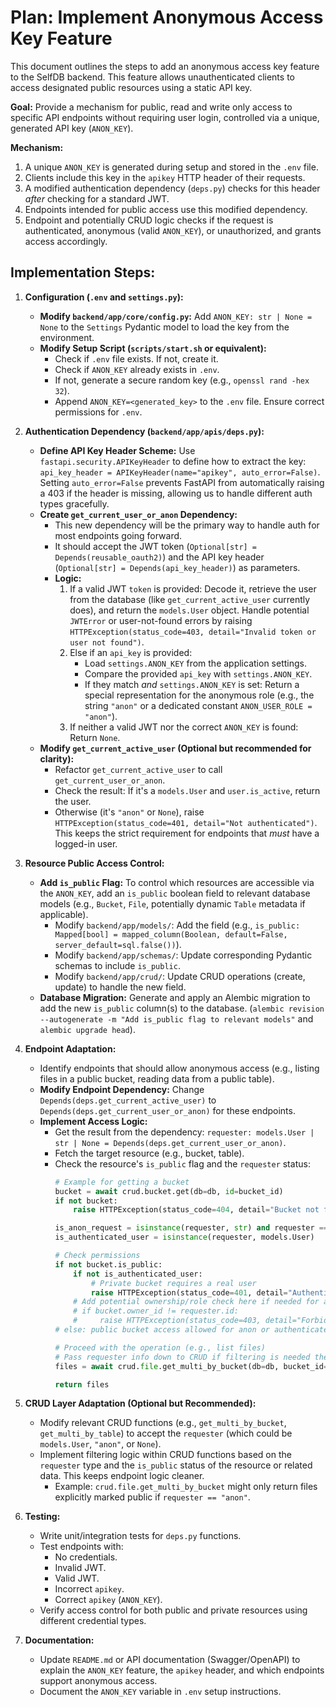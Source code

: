 # Plan: Implement Anonymous Access Key Feature

This document outlines the steps to add an anonymous access key feature to the SelfDB backend. This feature allows unauthenticated clients to access designated public resources using a static API key.

**Goal:** Provide a mechanism for public, read and write only access to specific API endpoints without requiring user login, controlled via a unique, generated API key (`ANON_KEY`).

**Mechanism:**
1.  A unique `ANON_KEY` is generated during setup and stored in the `.env` file.
2.  Clients include this key in the `apikey` HTTP header of their requests.
3.  A modified authentication dependency (`deps.py`) checks for this header *after* checking for a standard JWT.
4.  Endpoints intended for public access use this modified dependency.
5.  Endpoint and potentially CRUD logic checks if the request is authenticated, anonymous (valid `ANON_KEY`), or unauthorized, and grants access accordingly.

## Implementation Steps:

1.  **Configuration (`.env` and `settings.py`):**
    *   **Modify `backend/app/core/config.py`:** Add `ANON_KEY: str | None = None` to the `Settings` Pydantic model to load the key from the environment.
    *   **Modify Setup Script (`scripts/start.sh` or equivalent):**
        *   Check if `.env` file exists. If not, create it.
        *   Check if `ANON_KEY` already exists in `.env`.
        *   If not, generate a secure random key (e.g., `openssl rand -hex 32`).
        *   Append `ANON_KEY=<generated_key>` to the `.env` file. Ensure correct permissions for `.env`.

2.  **Authentication Dependency (`backend/app/apis/deps.py`):**
    *   **Define API Key Header Scheme:** Use `fastapi.security.APIKeyHeader` to define how to extract the key: `api_key_header = APIKeyHeader(name="apikey", auto_error=False)`. Setting `auto_error=False` prevents FastAPI from automatically raising a 403 if the header is missing, allowing us to handle different auth types gracefully.
    *   **Create `get_current_user_or_anon` Dependency:**
        *   This new dependency will be the primary way to handle auth for most endpoints going forward.
        *   It should accept the JWT token (`Optional[str] = Depends(reusable_oauth2)`) and the API key header (`Optional[str] = Depends(api_key_header)`) as parameters.
        *   **Logic:**
            1.  If a valid JWT `token` is provided: Decode it, retrieve the user from the database (like `get_current_active_user` currently does), and return the `models.User` object. Handle potential `JWTError` or user-not-found errors by raising `HTTPException(status_code=403, detail="Invalid token or user not found")`.
            2.  Else if an `api_key` is provided:
                *   Load `settings.ANON_KEY` from the application settings.
                *   Compare the provided `api_key` with `settings.ANON_KEY`.
                *   If they match *and* `settings.ANON_KEY` is set: Return a special representation for the anonymous role (e.g., the string `"anon"` or a dedicated constant `ANON_USER_ROLE = "anon"`).
            3.  If neither a valid JWT nor the correct `ANON_KEY` is found: Return `None`.
    *   **Modify `get_current_active_user` (Optional but recommended for clarity):**
        *   Refactor `get_current_active_user` to call `get_current_user_or_anon`.
        *   Check the result: If it's a `models.User` and `user.is_active`, return the user.
        *   Otherwise (it's `"anon"` or `None`), raise `HTTPException(status_code=401, detail="Not authenticated")`. This keeps the strict requirement for endpoints that *must* have a logged-in user.

3.  **Resource Public Access Control:**
    *   **Add `is_public` Flag:** To control which resources are accessible via the `ANON_KEY`, add an `is_public` boolean field to relevant database models (e.g., `Bucket`, `File`, potentially dynamic `Table` metadata if applicable).
        *   Modify `backend/app/models/`: Add the field (e.g., `is_public: Mapped[bool] = mapped_column(Boolean, default=False, server_default=sql.false())`).
        *   Modify `backend/app/schemas/`: Update corresponding Pydantic schemas to include `is_public`.
        *   Modify `backend/app/crud/`: Update CRUD operations (create, update) to handle the new field.
    *   **Database Migration:** Generate and apply an Alembic migration to add the new `is_public` column(s) to the database. (`alembic revision --autogenerate -m "Add is_public flag to relevant models"` and `alembic upgrade head`).

4.  **Endpoint Adaptation:**
    *   Identify endpoints that should allow anonymous access (e.g., listing files in a public bucket, reading data from a public table).
    *   **Modify Endpoint Dependency:** Change `Depends(deps.get_current_active_user)` to `Depends(deps.get_current_user_or_anon)` for these endpoints.
    *   **Implement Access Logic:**
        *   Get the result from the dependency: `requester: models.User | str | None = Depends(deps.get_current_user_or_anon)`.
        *   Fetch the target resource (e.g., bucket, table).
        *   Check the resource's `is_public` flag and the `requester` status:
            ```python
            # Example for getting a bucket
            bucket = await crud.bucket.get(db=db, id=bucket_id)
            if not bucket:
                raise HTTPException(status_code=404, detail="Bucket not found")

            is_anon_request = isinstance(requester, str) and requester == "anon" # Or ANON_USER_ROLE
            is_authenticated_user = isinstance(requester, models.User)

            # Check permissions
            if not bucket.is_public:
                if not is_authenticated_user:
                    # Private bucket requires a real user
                    raise HTTPException(status_code=401, detail="Authentication required for this private bucket")
                # Add potential ownership/role check here if needed for authenticated users
                # if bucket.owner_id != requester.id:
                #     raise HTTPException(status_code=403, detail="Forbidden")
            # else: public bucket access allowed for anon or authenticated users

            # Proceed with the operation (e.g., list files)
            # Pass requester info down to CRUD if filtering is needed there
            files = await crud.file.get_multi_by_bucket(db=db, bucket_id=bucket.id, requester=requester)

            return files
            ```

5.  **CRUD Layer Adaptation (Optional but Recommended):**
    *   Modify relevant CRUD functions (e.g., `get_multi_by_bucket`, `get_multi_by_table`) to accept the `requester` (which could be `models.User`, `"anon"`, or `None`).
    *   Implement filtering logic within CRUD functions based on the `requester` type and the `is_public` status of the resource or related data. This keeps endpoint logic cleaner.
        *   Example: `crud.file.get_multi_by_bucket` might only return files explicitly marked public if `requester == "anon"`.

6.  **Testing:**
    *   Write unit/integration tests for `deps.py` functions.
    *   Test endpoints with:
        *   No credentials.
        *   Invalid JWT.
        *   Valid JWT.
        *   Incorrect `apikey`.
        *   Correct `apikey` (`ANON_KEY`).
    *   Verify access control for both public and private resources using different credential types.

7.  **Documentation:**
    *   Update `README.md` or API documentation (Swagger/OpenAPI) to explain the `ANON_KEY` feature, the `apikey` header, and which endpoints support anonymous access.
    *   Document the `ANON_KEY` variable in `.env` setup instructions.
